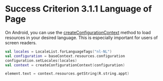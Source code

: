 # Success Criterion 3.1.1 Language of Page

On Android, you can use the [createConfigurationContext](https://developer.android.com/reference/android/content/Context#createConfigurationContext(android.content.res.Configuration)) method to load resources in your desired language. This is especially important for users of screen readers.

```kotlin
val locales = LocaleList.forLanguageTags("nl-NL")
val configuration = baseContext.resources.configuration
configuration.setLocales(locales)
val context = createConfigurationContext(configuration)

element.text = context.resources.getString(R.string.appt)
```
